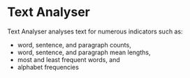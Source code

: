 # Text Analyser

Text Analyser analyses text for numerous indicators such as:

- word, sentence, and paragraph counts,
- word, sentence, and paragraph mean lengths,
- most and least frequent words, and
- alphabet frequencies

